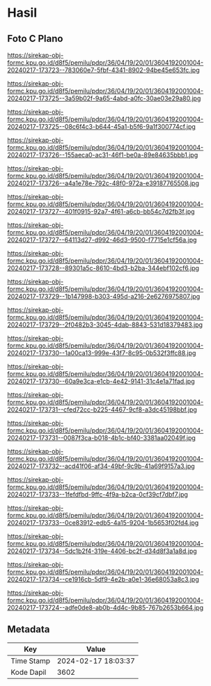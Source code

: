 # Hasil

## Foto C Plano

https://sirekap-obj-formc.kpu.go.id/d8f5/pemilu/pdpr/36/04/19/20/01/3604192001004-20240217-173723--783060e7-5fbf-4341-8902-94be45e653fc.jpg

https://sirekap-obj-formc.kpu.go.id/d8f5/pemilu/pdpr/36/04/19/20/01/3604192001004-20240217-173725--3a59b02f-9a65-4abd-a0fc-30ae03e29a80.jpg

https://sirekap-obj-formc.kpu.go.id/d8f5/pemilu/pdpr/36/04/19/20/01/3604192001004-20240217-173725--08c6f4c3-b644-45a1-b5f6-9a1f300774cf.jpg

https://sirekap-obj-formc.kpu.go.id/d8f5/pemilu/pdpr/36/04/19/20/01/3604192001004-20240217-173726--155aeca0-ac31-46f1-be0a-89e84635bbb1.jpg

https://sirekap-obj-formc.kpu.go.id/d8f5/pemilu/pdpr/36/04/19/20/01/3604192001004-20240217-173726--a4a1e78e-792c-48f0-972a-e39187765508.jpg

https://sirekap-obj-formc.kpu.go.id/d8f5/pemilu/pdpr/36/04/19/20/01/3604192001004-20240217-173727--401f0915-92a7-4f61-a6cb-bb54c7d2fb3f.jpg

https://sirekap-obj-formc.kpu.go.id/d8f5/pemilu/pdpr/36/04/19/20/01/3604192001004-20240217-173727--64113d27-d992-46d3-9500-f7715e1cf56a.jpg

https://sirekap-obj-formc.kpu.go.id/d8f5/pemilu/pdpr/36/04/19/20/01/3604192001004-20240217-173728--89301a5c-8610-4bd3-b2ba-344ebf102cf6.jpg

https://sirekap-obj-formc.kpu.go.id/d8f5/pemilu/pdpr/36/04/19/20/01/3604192001004-20240217-173729--1b147998-b303-495d-a216-2e6276975807.jpg

https://sirekap-obj-formc.kpu.go.id/d8f5/pemilu/pdpr/36/04/19/20/01/3604192001004-20240217-173729--2f0482b3-3045-4dab-8843-531d18379483.jpg

https://sirekap-obj-formc.kpu.go.id/d8f5/pemilu/pdpr/36/04/19/20/01/3604192001004-20240217-173730--1a00ca13-999e-43f7-8c95-0b532f3ffc88.jpg

https://sirekap-obj-formc.kpu.go.id/d8f5/pemilu/pdpr/36/04/19/20/01/3604192001004-20240217-173730--60a9e3ca-e1cb-4e42-9141-31c4e1a71fad.jpg

https://sirekap-obj-formc.kpu.go.id/d8f5/pemilu/pdpr/36/04/19/20/01/3604192001004-20240217-173731--cfed72cc-b225-4467-9cf8-a3dc45198bbf.jpg

https://sirekap-obj-formc.kpu.go.id/d8f5/pemilu/pdpr/36/04/19/20/01/3604192001004-20240217-173731--0087f3ca-b018-4b1c-bf40-3381aa02049f.jpg

https://sirekap-obj-formc.kpu.go.id/d8f5/pemilu/pdpr/36/04/19/20/01/3604192001004-20240217-173732--acd41f06-af34-49bf-9c9b-41a69f9157a3.jpg

https://sirekap-obj-formc.kpu.go.id/d8f5/pemilu/pdpr/36/04/19/20/01/3604192001004-20240217-173733--1fefdfbd-9ffc-4f9a-b2ca-0cf39cf7dbf7.jpg

https://sirekap-obj-formc.kpu.go.id/d8f5/pemilu/pdpr/36/04/19/20/01/3604192001004-20240217-173733--0ce83912-edb5-4a15-9204-1b5653f02fd4.jpg

https://sirekap-obj-formc.kpu.go.id/d8f5/pemilu/pdpr/36/04/19/20/01/3604192001004-20240217-173734--5dc1b2f4-319e-4406-bc2f-d34d8f3a1a8d.jpg

https://sirekap-obj-formc.kpu.go.id/d8f5/pemilu/pdpr/36/04/19/20/01/3604192001004-20240217-173734--ce1916cb-5df9-4e2b-a0e1-36e68053a8c3.jpg

https://sirekap-obj-formc.kpu.go.id/d8f5/pemilu/pdpr/36/04/19/20/01/3604192001004-20240217-173724--adfe0de8-ab0b-4d4c-9b85-767b2653b664.jpg


## Metadata

| Key        | Value               |
| ---------- | ------------------- |
| Time Stamp | 2024-02-17 18:03:37 |
| Kode Dapil | 3602                |



